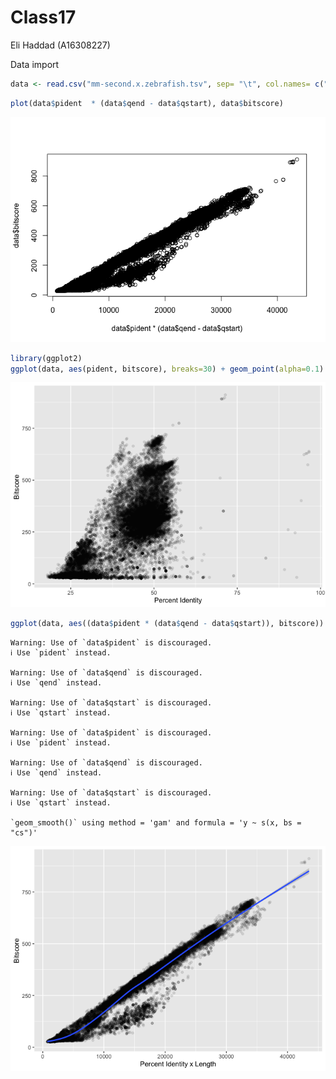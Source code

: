 # Class17
Eli Haddad (A16308227)

Data import

``` r
data <- read.csv("mm-second.x.zebrafish.tsv", sep= "\t", col.names= c("qseqid", "sseqid", "pident", "length", "mismatch", "gapopen", "qstart", "qend", "sstart", "send", "evalue", "bitscore"))
```

``` r
plot(data$pident  * (data$qend - data$qstart), data$bitscore)
```

![](class17_files/figure-commonmark/unnamed-chunk-2-1.png)

``` r
library(ggplot2)
ggplot(data, aes(pident, bitscore), breaks=30) + geom_point(alpha=0.1) + xlab("Percent Identity") + ylab("Bitscore")
```

![](class17_files/figure-commonmark/unnamed-chunk-3-1.png)

``` r
ggplot(data, aes((data$pident * (data$qend - data$qstart)), bitscore)) + geom_point(alpha=0.1) + geom_smooth() + ylab("Bitscore") + xlab("Percent Identity x Length")
```

    Warning: Use of `data$pident` is discouraged.
    ℹ Use `pident` instead.

    Warning: Use of `data$qend` is discouraged.
    ℹ Use `qend` instead.

    Warning: Use of `data$qstart` is discouraged.
    ℹ Use `qstart` instead.

    Warning: Use of `data$pident` is discouraged.
    ℹ Use `pident` instead.

    Warning: Use of `data$qend` is discouraged.
    ℹ Use `qend` instead.

    Warning: Use of `data$qstart` is discouraged.
    ℹ Use `qstart` instead.

    `geom_smooth()` using method = 'gam' and formula = 'y ~ s(x, bs = "cs")'

![](class17_files/figure-commonmark/unnamed-chunk-4-1.png)
